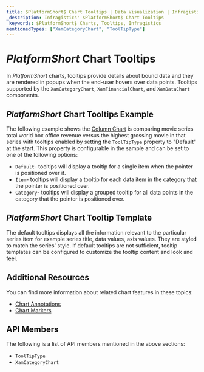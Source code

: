 ```yaml
---
title: $PlatformShort$ Chart Tooltips | Data Visualization | Infragistics
_description: Infragistics' $PlatformShort$ Chart Tooltips
_keywords: $PlatformShort$ Charts, Tooltips, Infragistics
mentionedTypes: ["XamCategoryChart", "ToolTipType"]
---
```


# $PlatformShort$ Chart Tooltips

In $PlatformShort$ charts, tooltips provide details about bound data and they are rendered in popups when the end-user hovers over data points. Tooltips supported by the `XamCategoryChart`, `XamFinancialChart`, and `XamDataChart` components.

## $PlatformShort$ Chart Tooltips Example

The following example shows the [Column Chart](../types/column-chart.md) is comparing movie series total world box office revenue versus the highest grossing movie in that series with tooltips enabled by setting the `ToolTipType` property to "Default" at the start. This property is configurable in the sample and can be set to one of the following options:

- `Default`- tooltips will display a tooltip for a single item when the pointer is positioned over it.
- `Item`- tooltips will display a tooltip for each data item in the category that the pointer is positioned over.
- `Category`- tooltips will display a grouped tooltip for all data points in the category that the pointer is positioned over.

<code-view style="height: 500px"
           data-demos-base-url="{environment:dvDemosBaseUrl}"
           iframe-src="{environment:dvDemosBaseUrl}/charts/category-chart-column-chart-with-tooltips"
           alt="$PlatformShort$ Tooltip Types Example"
           github-src="charts/category-chart/column-chart-with-tooltips">
</code-view>

<div class="divider--half"></div>

## $PlatformShort$ Chart Tooltip Template

The default tooltips displays all the information relevant to the particular series item for example series title, data values, axis values. They are styled to match the series' style. If default tooltips are not sufficient, tooltip templates can be configured to customize the tooltip content and look and feel.

<code-view style="height: 500px"
           data-demos-base-url="{environment:dvDemosBaseUrl}"
           iframe-src="{environment:dvDemosBaseUrl}/charts/data-chart-tooltip-template"
           alt="$PlatformShort$ Tooltip Template"
           github-src="charts/data-chart/tooltip-template">
</code-view>

<div class="divider--half"></div>

## Additional Resources

You can find more information about related chart features in these topics:

- [Chart Annotations](chart-annotations.md)
- [Chart Markers](chart-markers.md)

## API Members

The following is a list of API members mentioned in the above sections:

- `ToolTipType`
- `XamCategoryChart`
